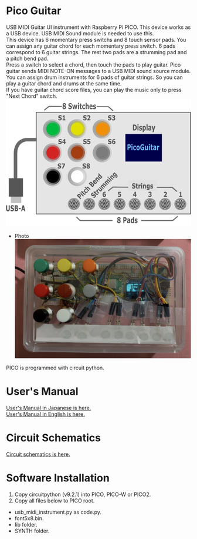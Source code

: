 # Pico Guitar
USB MIDI Guitar UI instrument with Raspberry Pi PICO.  This device works as a USB device.  USB MIDI Sound module is needed to use this.<br/>
This device has 6 momentary press switchs and 8 touch sensor pads.  You can assign any guitar chord for each momentary press switch.  6 pads correspond to 6 guitar strings.  The rest two pads are a strumming pad and a pitch bend pad.<br/>
Press a switch to select a chord, then touch the pads to play guitar.  Pico guitar sends MIDI NOTE-ON messages to a USB MIDI sound source module.<br/>
You can assign drum instruments for 6 pads of guitar strings.  So you can play a guitar chord and drums at the same time.<br/>
If you have guitar chord score files, you can play the music only to press "Next Chord" switch.<br/>
![picoguitar_top_look.png](https://github.com/ohira-s/PICO_USB_MIDI_INSTRUMENT/blob/master/Docs/picoguitar_top_look.png)
- Photo<br/>
![pico_guitar.jpg](https://github.com/ohira-s/PICO_USB_MIDI_INSTRUMENT/blob/master/Docs/pico_guitar.jpg)

PICO is programmed with circuit python.

# User's Manual
[User's Manual in Japanese is here.](https://github.com/ohira-s/PICO_USB_MIDI_INSTRUMENT/blob/master/Docs/UsersManual.md)<br/>
[User's Manual in English is here.](https://github.com/ohira-s/PICO_USB_MIDI_INSTRUMENT/blob/master/Docs/UsersManual_Eng.md)

# Circuit Schematics
[Circuit schematics is here.](https://github.com/ohira-s/PICO_USB_MIDI_INSTRUMENT/blob/master/Docs/PICO_Guitar_Circuit.pdf)

# Software Installation
1) Copy circuitpython (v9.2.1) into PICO, PICO-W or PICO2.
2) Copy all files below to PICO root.
- usb_midi_instrument.py as code.py.
- font5x8.bin.
- lib folder.
- SYNTH folder.
